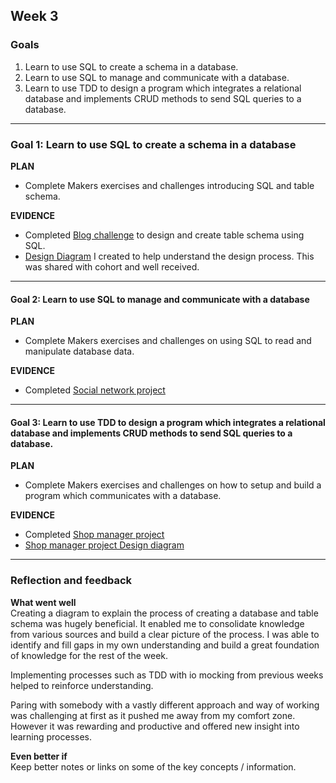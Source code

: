 ## Week 3


### Goals

1. Learn to use SQL to create a schema in a database.
2. Learn to use SQL to manage and communicate with a database.
3. Learn to use TDD to design a program which integrates a relational database and implements CRUD methods to send SQL queries to a database.

--------------------------

### Goal 1: Learn to use SQL to create a schema in a database
**PLAN**
- Complete Makers exercises and challenges introducing SQL and table schema.

**EVIDENCE**
- Completed [Blog challenge](https://github.com/AUTOMCAS/makers_projects/tree/main/week_3_databases/phase_2/05_designing_schema_two_tables) to design and create table schema using SQL.
- [Design Diagram](https://github.com/AUTOMCAS/learning_journey/blob/main/diagrams/database.png) I created to help understand the design process. This was shared with cohort and well received.

--------------------------


#### Goal 2: Learn to use SQL to manage and communicate with a database
**PLAN**
- Complete Makers exercises and challenges on using SQL to read and manipulate database data.

**EVIDENCE**
- Completed [Social network project](https://github.com/AUTOMCAS/makers_projects/tree/main/week_3_databases/phase_2/06_test_driving_write_operations.md/social_network)


--------------------------

#### Goal 3: Learn to use TDD to design a program which integrates a relational database and implements CRUD methods to send SQL queries to a database.
**PLAN**
- Complete Makers exercises and challenges on how to setup and build a program which communicates with a database.

**EVIDENCE**
- Completed [Shop manager project](https://github.com/AUTOMCAS/makers_projects/tree/main/week_3_databases/shop_manager)
- [Shop manager project Design diagram](https://github.com/AUTOMCAS/learning_journey/blob/main/diagrams/shop_manager_diagram.png)

--------------------------

### Reflection and feedback

**What went well**  
Creating a diagram to explain the process of creating a database and table schema was hugely beneficial. It enabled me to consolidate knowledge from various sources and build a clear picture of the process. I was able to identify and fill gaps in my own understanding and build a great foundation of knowledge for the rest of the week.

Implementing processes such as TDD with io mocking from previous weeks helped to reinforce understanding.

Paring with somebody with a vastly different approach and way of working was challenging at first as it pushed me away from my comfort zone. However it was rewarding and productive and offered new insight into learning processes.

**Even better if**  
Keep better notes or links on some of the key concepts / information.
